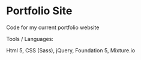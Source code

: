 # Portfolio Site

Code for my current portfolio website

Tools / Languages:

Html 5, CSS (Sass), jQuery, Foundation 5, Mixture.io